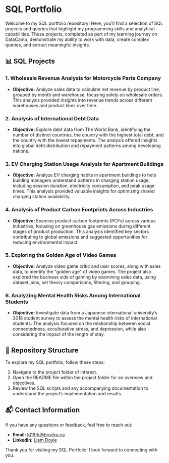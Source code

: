 # SQL Portfolio

Welcome to my SQL portfolio repository! Here, you’ll find a selection of SQL projects and queries that highlight my programming skills and analytical capabilities. These projects, completed as part of my learning journey on DataCamp, demonstrate my ability to work with data, create complex queries, and extract meaningful insights.

## 📊 SQL Projects

### 1. **Wholesale Revenue Analysis for Motorcycle Parts Company**
   - **Objective:** Analyze sales data to calculate net revenue by product line, grouped by month and warehouse, focusing solely on wholesale orders. This analysis provided insights into revenue trends across different warehouses and product lines over time.

### 2. **Analysis of International Debt Data**
   - **Objective:** Explore debt data from The World Bank, identifying the number of distinct countries, the country with the highest total debt, and the country with the lowest repayments. The analysis offered insights into global debt distribution and repayment patterns among developing nations.

### 3. **EV Charging Station Usage Analysis for Apartment Buildings**
   - **Objective:** Analyze EV charging habits in apartment buildings to help building managers understand patterns in charging station usage, including session duration, electricity consumption, and peak usage times. This analysis provided valuable insights for optimizing shared charging station availability.

### 4. **Analysis of Product Carbon Footprints Across Industries**
   - **Objective:** Examine product carbon footprints (PCFs) across various industries, focusing on greenhouse gas emissions during different stages of product production. This analysis identified key sectors contributing to global emissions and suggested opportunities for reducing environmental impact.

### 5. **Exploring the Golden Age of Video Games**
   - **Objective:** Analyze video game critic and user scores, along with sales data, to identify the "golden age" of video games. The project also explored the business side of gaming by examining sales data, using dataset joins, set theory comparisons, filtering, and grouping.

### 6. **Analyzing Mental Health Risks Among International Students**
   - **Objective:** Investigate data from a Japanese international university’s 2018 student survey to assess the mental health risks of international students. The analysis focused on the relationship between social connectedness, acculturative stress, and depression, while also considering the impact of the length of stay.

## 📁 Repository Structure

To explore my SQL portfolio, follow these steps:
1. Navigate to the project folder of interest.
2. Open the README file within the project folder for an overview and objectives.
3. Review the SQL scripts and any accompanying documentation to understand the project’s implementation and results.

## 📬 Contact Information

If you have any questions or feedback, feel free to reach out:
- **Email:** [ld19rk@brocku.ca](mailto:ld19rk@brocku.ca)
- **LinkedIn:** [Liam Doyle](https://www.linkedin.com/in/liam-doyle-6b88a12a4)

Thank you for visiting my SQL Portfolio! I look forward to connecting with you.
